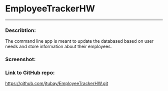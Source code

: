 # EmployeeTrackerHW
<hr>

### Describtion:
The command line app is meant to update the databased based on user needs and store information about their employees. 


### Screenshot:


### Link to GitHub repo:
 https://github.com/jtubay/EmployeeTrackerHW.git